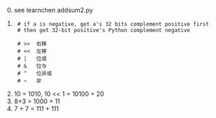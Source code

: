 0. see learnchen addsum2.py
1. 
        # if a is negative, get a's 32 bits complement positive first
        # then get 32-bit positive's Python complement negative

        # >>  右移
        # <<  左移
        # |   位或 
        # &   位与
        # ^   位异或
        # ~   非
2. 10 = 1010, 10 << 1 = 10100 = 20
3. 8+3 = 1000 + 11
4. 7 + 7 = 111 + 111
